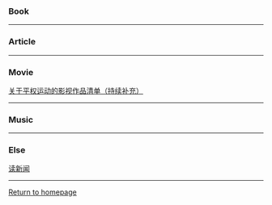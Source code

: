### Book  

-------
### Article  

-------
### Movie  
[关于平权运动的影视作品清单（持续补充）](https://www.douban.com/note/685312116/)

-------
### Music  

-------
### Else    
[读新闻](readnews.md)

-------
[Return to homepage](https://karwamey.github.io/)
